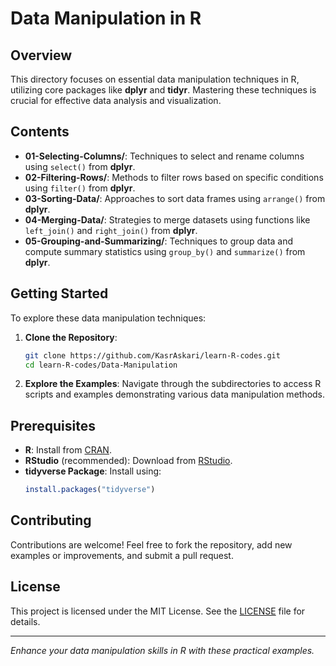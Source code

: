 # Data Manipulation in R

## Overview

This directory focuses on essential data manipulation techniques in R, utilizing core packages like **dplyr** and **tidyr**. Mastering these techniques is crucial for effective data analysis and visualization.

## Contents

- **01-Selecting-Columns/**: Techniques to select and rename columns using `select()` from **dplyr**.
- **02-Filtering-Rows/**: Methods to filter rows based on specific conditions using `filter()` from **dplyr**.
- **03-Sorting-Data/**: Approaches to sort data frames using `arrange()` from **dplyr**.
- **04-Merging-Data/**: Strategies to merge datasets using functions like `left_join()` and `right_join()` from **dplyr**.
- **05-Grouping-and-Summarizing/**: Techniques to group data and compute summary statistics using `group_by()` and `summarize()` from **dplyr**.

## Getting Started

To explore these data manipulation techniques:

1. **Clone the Repository**:
   ```bash
   git clone https://github.com/KasrAskari/learn-R-codes.git
   cd learn-R-codes/Data-Manipulation
   ```

2. **Explore the Examples**: Navigate through the subdirectories to access R scripts and examples demonstrating various data manipulation methods.

## Prerequisites

- **R**: Install from [CRAN](https://cran.r-project.org/).
- **RStudio** (recommended): Download from [RStudio](https://posit.co/download/rstudio-desktop/).
- **tidyverse Package**: Install using:
  ```R
  install.packages("tidyverse")
  ```

## Contributing

Contributions are welcome! Feel free to fork the repository, add new examples or improvements, and submit a pull request.

## License

This project is licensed under the MIT License. See the [LICENSE](https://github.com/KasrAskari/learn-R-codes/blob/main/LICENSE) file for details.

---

*Enhance your data manipulation skills in R with these practical examples.* 
